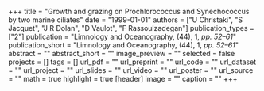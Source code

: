 +++
title = "Growth and grazing on Prochlorococcus and Synechococcus by two marine ciliates"
date = "1999-01-01"
authors = ["U Christaki", "S Jacquet", "J R Dolan", "D Vaulot", "F Rassoulzadegan"]
publication_types = ["2"]
publication = "Limnology and Oceanography, (44), 1, _pp. 52–61_"
publication_short = "Limnology and Oceanography, (44), 1, _pp. 52–61_"
abstract = ""
abstract_short = ""
image_preview = ""
selected = false
projects = []
tags = []
url_pdf = ""
url_preprint = ""
url_code = ""
url_dataset = ""
url_project = ""
url_slides = ""
url_video = ""
url_poster = ""
url_source = ""
math = true
highlight = true
[header]
image = ""
caption = ""
+++
